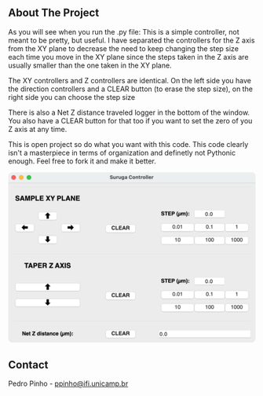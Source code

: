 <!-- ABOUT THE PROJECT -->
## About The Project

As you will see when you run the .py file: This is a simple controller, not meant to be pretty, but useful. I have separated the controllers for the Z axis from the XY plane to decrease the need to keep changing the step size each time you move in the XY plane since the steps taken in the Z axis are usually smaller than the one taken in the XY plane.

The XY controllers and Z controllers are identical. On the left side you have the direction controllers and a CLEAR button (to erase the step size), on the right side you can choose the step size

There is also a Net Z distance traveled logger in the bottom of the window. You also have a CLEAR button for that too if you want to set the zero of you Z axis at any time.

This is open project so do what you want with this code. This code clearly isn't a masterpiece in terms of organization and definetly not Pythonic enough. Feel free to fork it and make it better.


![example](https://github.com/PedroPinh0/Suruga-Controller/blob/master/app_example.png?raw=true)

<!-- CONTACT -->
## Contact

Pedro Pinho - ppinho@ifi.unicamp.br
